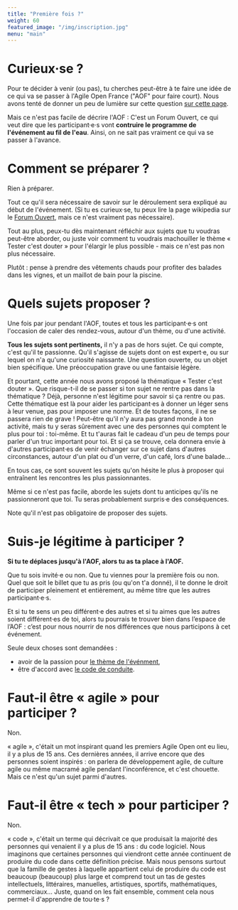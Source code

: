 ```yaml
---
title: "Première fois ?"
weight: 60
featured_image: "/img/inscription.jpg"
menu: "main"
---
```


# Curieux·se ?

Pour te décider à venir (ou pas), tu cherches peut-être à te faire une idée de
ce qui va se passer à l'Agile Open France ("AOF" pour faire court). 
Nous avons tenté de donner un peu de lumière sur cette question [sur cette page](/esprit).

Mais ce n'est pas facile de décrire l'AOF : C'est un Forum Ouvert, ce qui
veut dire que les participant·e·s vont **contruire le programme de l'événement au
fil de l'eau**. Ainsi, on ne sait pas vraiment ce qui va se passer à l'avance.

# Comment se préparer ?

Rien à préparer.

Tout ce qu'il sera nécessaire de savoir sur le déroulement sera expliqué au début de l'événement.
(Si tu es curieux·se, tu peux lire la page wikipedia sur le [Forum Ouvert](https://fr.wikipedia.org/wiki/M%C3%A9thodologie_Forum_Ouvert), mais ce n'est vraiment pas nécessaire).

Tout au plus, peux-tu dès maintenant réfléchir aux sujets que tu voudras peut-être aborder, ou juste voir comment tu voudrais machouiller le thème « Tester c'est douter » pour l'élargir le plus possible - mais ce n'est pas non plus nécessaire.

Plutôt : pense à prendre des vêtements chauds pour profiter des balades dans les
vignes, et un maillot de bain pour la piscine. 

# Quels sujets proposer ?

Une fois par jour pendant l'AOF, toutes et tous les participant·e·s ont l'occasion de 
caler des rendez-vous, autour d'un thème, ou d'une activité.

**Tous les sujets sont pertinents,** il n'y a pas de hors sujet.  Ce qui
compte, c'est qu'il te passionne.  Qu'il s'agisse de sujets dont on est
expert·e, ou sur lequel on n'a qu'une curiosité naissante. Une question
ouverte, ou un objet bien spécifique. Une préoccupation grave ou une fantaisie légère.

Et pourtant, cette année nous avons proposé la thématique « Tester c'est douter ». Que risque-t-il de se passer si ton sujet ne rentre pas dans la thématique ? Déjà, personne n'est légitime pour savoir si ça rentre ou pas. Cette thématique est là pour aider les participant·es à donner un léger sens à leur venue, pas pour imposer une norme. Et de toutes façons, il ne se passera rien de grave ! Peut-être qu'il n'y aura pas grand monde à ton activité, mais tu y seras sûrement avec une des personnes qui comptent le plus pour toi : toi-même. Et tu t'auras fait le cadeau d'un peu de temps pour parler d'un truc important pour toi. Et si ça se trouve, cela donnera envie à d'autres participant·es de venir échanger sur ce sujet dans d'autres circonstances, autour d'un plat ou d'un verre, d'un café, lors d'une balade...

En tous cas, ce sont souvent les sujets qu'on hésite le plus à proposer qui entraînent les rencontres
les plus passionnantes. 

Même si ce n'est pas facile, aborde les sujets dont tu anticipes qu'ils ne passionneront que toi. 
Tu seras probablement surpris·e des conséquences.

Note qu'il n'est pas obligatoire de proposer des sujets.

# Suis-je légitime à participer ?

**Si tu te déplaces jusqu'à l'AOF, alors tu as ta place à l'AOF.**

Que tu sois invité·e ou non. Que tu viennes pour la première fois ou non.
Quel que soit le billet que tu as pris (ou qu'on t'a donné), il te donne le droit de participer
pleinement et entièrement, au même titre que les autres participant·e·s.

Et si tu te sens un peu différent·e des autres et si tu aimes que les autres
soient différent·es de toi, alors tu pourrais te trouver bien dans l’espace de
l’AOF : c’est pour nous nourrir de nos différences que nous participons à cet
événement.

Seule deux choses sont demandées&nbsp;:  
- avoir de la passion pour [le thème de l'événment](esprit),
- être d'accord avec [le code de conduite](/conduite/).

# Faut-il être « agile » pour participer&nbsp;?

Non.

« agile », c'était un mot inspirant quand les premiers Agile Open ont eu lieu,
il y a plus de 15 ans.  Ces dernières années, il arrive encore que des
personnes soient inspirés : on parlera de développement agile, de culture agile
ou même macramé agile pendant l'inconférence, et c'est chouette. Mais ce n'est
qu'un sujet parmi d'autres.

# Faut-il être « tech » pour participer&nbsp;?

Non.

« code », c'était un terme qui décrivait ce que produisait la majorité des personnes qui venaient il y a plus de 15 ans : du code logiciel. Nous imaginons que certaines personnes qui viendront cette année continuent de produire du code dans cette définition précise. Mais nous pensons surtout que la famille de gestes à laquelle appartient celui de produire du code est beaucoup (beaucoup) plus large et comprend tout un tas de gestes intellectuels, littéraires, manuelles, artistiques, sportifs, mathématiques, commerciaux... Juste, quand on les fait ensemble, comment cela nous permet-il d'apprendre de tou·te·s ?

